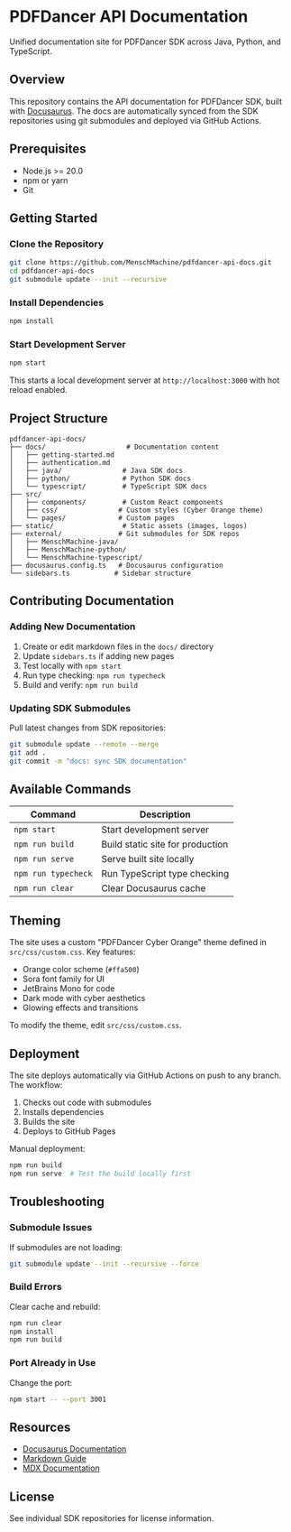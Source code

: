 # PDFDancer API Documentation

Unified documentation site for PDFDancer SDK across Java, Python, and TypeScript.

## Overview

This repository contains the API documentation for PDFDancer SDK, built with [Docusaurus](https://docusaurus.io/). The
docs are automatically synced from the SDK repositories using git submodules and deployed via GitHub Actions.

## Prerequisites

- Node.js >= 20.0
- npm or yarn
- Git

## Getting Started

### Clone the Repository

```bash
git clone https://github.com/MenschMachine/pdfdancer-api-docs.git
cd pdfdancer-api-docs
git submodule update --init --recursive
```

### Install Dependencies

```bash
npm install
```

### Start Development Server

```bash
npm start
```

This starts a local development server at `http://localhost:3000` with hot reload enabled.

## Project Structure

```
pdfdancer-api-docs/
├── docs/                    # Documentation content
│   ├── getting-started.md
│   ├── authentication.md
│   ├── java/               # Java SDK docs
│   ├── python/             # Python SDK docs
│   └── typescript/         # TypeScript SDK docs
├── src/
│   ├── components/         # Custom React components
│   ├── css/               # Custom styles (Cyber Orange theme)
│   └── pages/             # Custom pages
├── static/                 # Static assets (images, logos)
├── external/              # Git submodules for SDK repos
│   ├── MenschMachine-java/
│   ├── MenschMachine-python/
│   └── MenschMachine-typescript/
├── docusaurus.config.ts   # Docusaurus configuration
└── sidebars.ts           # Sidebar structure
```

## Contributing Documentation

### Adding New Documentation

1. Create or edit markdown files in the `docs/` directory
2. Update `sidebars.ts` if adding new pages
3. Test locally with `npm start`
4. Run type checking: `npm run typecheck`
5. Build and verify: `npm run build`

### Updating SDK Submodules

Pull latest changes from SDK repositories:

```bash
git submodule update --remote --merge
git add .
git commit -m "docs: sync SDK documentation"
```

## Available Commands

| Command             | Description                      |
|---------------------|----------------------------------|
| `npm start`         | Start development server         |
| `npm run build`     | Build static site for production |
| `npm run serve`     | Serve built site locally         |
| `npm run typecheck` | Run TypeScript type checking     |
| `npm run clear`     | Clear Docusaurus cache           |

## Theming

The site uses a custom "PDFDancer Cyber Orange" theme defined in `src/css/custom.css`. Key features:

- Orange color scheme (`#ffa500`)
- Sora font family for UI
- JetBrains Mono for code
- Dark mode with cyber aesthetics
- Glowing effects and transitions

To modify the theme, edit `src/css/custom.css`.

## Deployment

The site deploys automatically via GitHub Actions on push to any branch. The workflow:

1. Checks out code with submodules
2. Installs dependencies
3. Builds the site
4. Deploys to GitHub Pages

Manual deployment:

```bash
npm run build
npm run serve  # Test the build locally first
```

## Troubleshooting

### Submodule Issues

If submodules are not loading:

```bash
git submodule update --init --recursive --force
```

### Build Errors

Clear cache and rebuild:

```bash
npm run clear
npm install
npm run build
```

### Port Already in Use

Change the port:

```bash
npm start -- --port 3001
```

## Resources

- [Docusaurus Documentation](https://docusaurus.io/)
- [Markdown Guide](https://www.markdownguide.org/)
- [MDX Documentation](https://mdxjs.com/)

## License

See individual SDK repositories for license information.

